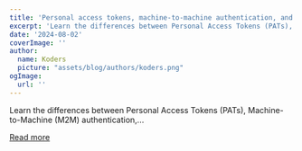 ```yaml
---
title: 'Personal access tokens, machine-to-machine authentication, and API Keys definition and their real-world scenarios'
excerpt: 'Learn the differences between Personal Access Tokens (PATs), Machine-to-Machine (M2M) authentication,...'
date: '2024-08-02'
coverImage: ''
author:
  name: Koders
  picture: "assets/blog/authors/koders.png"
ogImage:
  url: ''
---
```


Learn the differences between Personal Access Tokens (PATs), Machine-to-Machine (M2M) authentication,...

[Read more](https://dev.to/logto/personal-access-tokens-machine-to-machine-authentication-and-api-keys-definition-and-their-real-world-scenarios-2m1)
